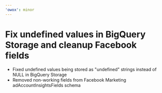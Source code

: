 ```yaml
---
'owox': minor
---
```


# Fix undefined values in BigQuery Storage and cleanup Facebook fields

- Fixed undefined values being stored as "undefined" strings instead of NULL in BigQuery Storage
- Removed non-working fields from Facebook Marketing adAccountInsightsFields schema
